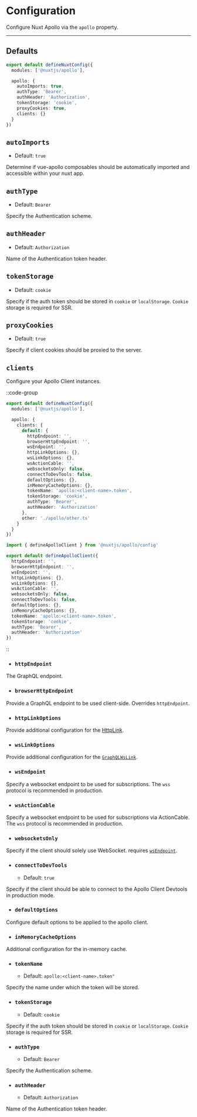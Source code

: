 # Configuration

Configure Nuxt Apollo via the `apollo` property.

---

## Defaults

```ts [nuxt.config.ts]
export default defineNuxtConfig({
  modules: ['@nuxtjs/apollo'],

  apollo: {
    autoImports: true,
    authType: 'Bearer',
    authHeader: 'Authorization',
    tokenStorage: 'cookie',
    proxyCookies: true,
    clients: {}
  }
})
```

## `autoImports`

- Default: `true`

Determine if vue-apollo composables should be automatically imported and accessible within your nuxt app.

## `authType`

- Default: `Bearer`

Specify the Authentication scheme.

## `authHeader`

- Default: `Authorization`

Name of the Authentication token header.

## `tokenStorage`

- Default: `cookie`

Specify if the auth token should be stored in `cookie` or `localStorage`. `Cookie` storage is required for SSR.

## `proxyCookies`

- Default: `true`

Specify if client cookies should be proxied to the server.

## `clients`

Configure your Apollo Client instances.

::code-group
```ts [nuxt.config.ts]
export default defineNuxtConfig({
  modules: ['@nuxtjs/apollo'],

  apollo: {
    clients: {
      default: {
        httpEndpoint: '',
        browserHttpEndpoint: '',
        wsEndpoint: '',
        httpLinkOptions: {},
        wsLinkOptions: {},
        wsActionCable: '',
        websocketsOnly: false,
        connectToDevTools: false,
        defaultOptions: {},
        inMemoryCacheOptions: {},
        tokenName: 'apollo:<client-name>.token',
        tokenStorage: 'cookie',
        authType: 'Bearer',
        authHeader: 'Authorization'
      },
      other: './apollo/other.ts'
    }
  }
})
```
```ts [apollo/other.ts]
import { defineApolloClient } from '@nuxtjs/apollo/config'

export default defineApolloClient({
  httpEndpoint: '',
  browserHttpEndpoint: '',
  wsEndpoint: '',
  httpLinkOptions: {},
  wsLinkOptions: {},
  wsActionCable: '',
  websocketsOnly: false,
  connectToDevTools: false,
  defaultOptions: {},
  inMemoryCacheOptions: {},
  tokenName: 'apollo:<client-name>.token',
  tokenStorage: 'cookie',
  authType: 'Bearer',
  authHeader: 'Authorization'
})
```
::

- ### `httpEndpoint`

The GraphQL endpoint.

- ### `browserHttpEndpoint`

Provide a GraphQL endpoint to be used client-side. Overrides `httpEndpoint`.

- ### `httpLinkOptions`

Provide additional configuration for the [HttpLink](https://www.apollographql.com/docs/link/links/http.html#options).

- ### `wsLinkOptions`

Provide additional configuration for the [`GraphQLWsLink`](https://github.com/enisdenjo/graphql-ws/blob/master/docs/interfaces/client.ClientOptions.md).

- ### `wsEndpoint`

Specify a websocket endpoint to be used for subscriptions. The `wss` protocol is recommended in production.

- ### `wsActionCable`

Specify a websocket endpoint to be used for subscriptions via ActionCable. The `wss` protocol is recommended in production.

- ### `websocketsOnly`

Specify if the client should solely use WebSocket. requires [`wsEndpoint`](#wsendpoint).

- ### `connectToDevTools`

  - Default: `true`

Specify if the client should be able to connect to the Apollo Client Devtools in production mode.

- ### `defaultOptions`

Configure default options to be applied to the apollo client.

- ### `inMemoryCacheOptions`

Additional configuration for the in-memory cache.

- ### `tokenName`

  - Default: `apollo:<client-name>.token"`

Specify the name under which the token will be stored.

- ### `tokenStorage`

  - Default: `cookie`

Specify if the auth token should be stored in `cookie` or `localStorage`. `Cookie` storage is required for SSR.

- ### `authType`

  - Default: `Bearer`

Specify the Authentication scheme.

- ### `authHeader`

  - Default: `Authorization`

Name of the Authentication token header.
